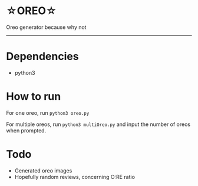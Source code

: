 # ☆OREO☆

Oreo generator because why not

---

# Dependencies
- python3

# How to run

For one oreo, run `python3 oreo.py`

For multiple oreos, run `python3 multiOreo.py` and input the number of oreos when prompted.

# Todo
- Generated oreo images
- Hopefully random reviews, concerning O:RE ratio